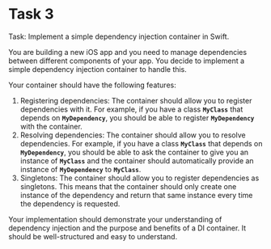 # Task 3

Task: Implement a simple dependency injection container in Swift.

You are building a new iOS app and you need to manage dependencies between
different components of your app. You decide to implement a simple dependency
injection container to handle this.

Your container should have the following features:

1. Registering dependencies: The container should allow you to register
   dependencies with it. For example, if you have a class **`MyClass`** that
   depends on **`MyDependency`**, you should be able to register
   **`MyDependency`** with the container.
2. Resolving dependencies: The container should allow you to resolve
   dependencies. For example, if you have a class **`MyClass`** that depends on
   **`MyDependency`**, you should be able to ask the container to give you an
   instance of **`MyClass`** and the container should automatically provide an
   instance of **`MyDependency`** to **`MyClass`**.
3. Singletons: The container should allow you to register dependencies as
   singletons. This means that the container should only create one instance of
   the dependency and return that same instance every time the dependency is
   requested.

Your implementation should demonstrate your understanding of dependency
injection and the purpose and benefits of a DI container. It should be
well-structured and easy to understand.
